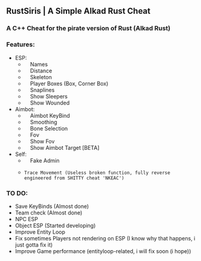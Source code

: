 ## RustSiris | A Simple Alkad Rust Cheat
### A C++ Cheat for the pirate version of Rust (Alkad Rust)
### Features:
* ESP:
  * ‎ ‎ ‎ ‎ Names
  * ‎ ‎ ‎ ‎ Distance
  * ‎ ‎ ‎ ‎ Skeleton
  * ‎ ‎ ‎ ‎ Player Boxes (Box, Corner Box)
  * ‎ ‎ ‎ ‎ Snaplines
  * ‎ ‎ ‎ ‎ Show Sleepers
  * ‎ ‎ ‎ ‎ Show Wounded
* Aimbot:
  * ‎ ‎ ‎ ‎ Aimbot KeyBind
  * ‎ ‎ ‎ ‎ Smoothing
  * ‎ ‎ ‎ ‎ Bone Selection
  * ‎ ‎ ‎ ‎ Fov
  * ‎ ‎ ‎ ‎ Show Fov
  * ‎ ‎ ‎ ‎ Show Aimbot Target [BETA]
* Self:
  * ‎ ‎ ‎ ‎ Fake Admin
  *     Trace Movement (Useless broken function, fully reverse engineered from SHITTY cheat 'NKEAC')
### TO DO:
* Save KeyBinds (Almost done)
* Team check (Almost done)
* NPC ESP
* Object ESP (Started developing)
* Improve Entity Loop
* Fix sometimes Players not rendering on ESP (I know why that happens, i just gotta fix it)
* Improve Game performance (entityloop-related, i will fix soon (i hope))
